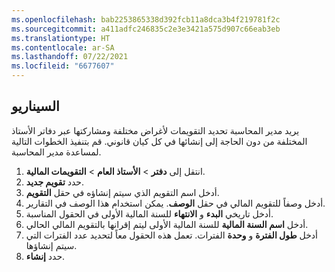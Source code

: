 ```yaml
---
ms.openlocfilehash: bab2253865338d392fcb11a8dca3b4f219781f2c
ms.sourcegitcommit: a411adfc246835c2e3e3421a575d907c66eab3eb
ms.translationtype: HT
ms.contentlocale: ar-SA
ms.lasthandoff: 07/22/2021
ms.locfileid: "6677607"
---
```

## <a name="scenario"></a>السيناريو
يريد مدير المحاسبة تحديد التقويمات لأغراض مختلفة ومشاركتها عبر دفاتر الأستاذ المختلفة من دون الحاجة إلى إنشائها في كل كيان قانوني. قم بتنفيذ الخطوات التالية لمساعدة مدير المحاسبة.

1. انتقل إلى **دفتر** > **الأستاذ العام** > **التقويمات المالية**.
1. حدد **تقويم جديد**.
1. أدخل اسم التقويم الذي سيتم إنشاؤه في حقل **التقويم**.
1. أدخل وصفاً للتقويم المالي في حقل **الوصف**. يمكن استخدام هذا الوصف في التقارير.
1. أدخل تاريخي **البدء** و **الانتهاء** للسنة المالية الأولى في الحقول المناسبة.
1. أدخل **اسم السنة المالية** للسنة المالية الأولى ليتم إقرانها بالتقويم المالي الحالي.
1. أدخل **طول الفترة** و **وحدة** الفترات. تعمل هذه الحقول معاً لتحديد عدد الفترات التي سيتم إنشاؤها.
1. حدد **إنشاء**.




